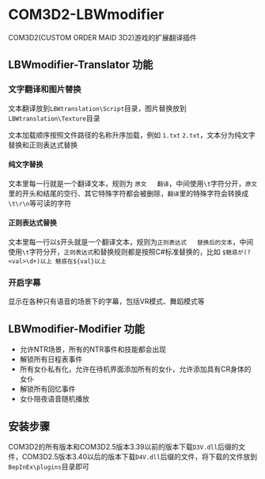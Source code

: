 # COM3D2-LBWmodifier

COM3D2(CUSTOM ORDER MAID 3D2)游戏的扩展翻译插件

## LBWmodifier-Translator 功能
### 文字翻译和图片替换

文本翻译放到`LBWtranslation\Script`目录，图片替换放到`LBWtranslation\Texture`目录

文本加载顺序按照文件路径的名称升序加载，例如 `1.txt` `2.txt`，文本分为纯文字替换和正则表达式替换

#### 纯文字替换

文本里每一行就是一个翻译文本，规则为 `原文   翻译`，中间使用`\t`字符分开，`原文`里的开头和结尾的空行、其它特殊字符都会被删除，`翻译`里的特殊字符会转换成`\t\r\n`等可读的字符

#### 正则表达式替换

文本里每一行以`$`开头就是一个翻译文本，规则为`正则表达式   替换后的文本`，中间使用`\t`字符分开，`正则表达式`和替换规则都是按照C#标准替换的，比如 `$魅惑が(?<val>\d+)以上	᠎魅惑在${val}以上`

### 开启字幕

显示在各种只有语音的场景下的字幕，包括VR模式、舞蹈模式等

## LBWmodifier-Modifier 功能

- 允许NTR场景，所有的NTR事件和技能都会出现
- 解锁所有日程表事件
- 所有女仆私有化，允许在待机界面添加所有的女仆，允许添加具有CR身体的女仆
- 解锁所有回忆事件
- 女仆陪夜语音随机播放

## 安装步骤

COM3D2的所有版本和COM3D2.5版本3.39以前的版本下载`D3V.dll`后缀的文件，COM3D2.5版本3.40以后的版本下载`D4V.dll`后缀的文件，将下载的文件放到`BepInEx\plugins`目录即可